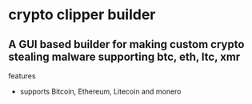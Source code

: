 # crypto clipper builder

## A GUI based builder for making custom crypto stealing malware supporting btc, eth, ltc, xmr

features
- supports Bitcoin, Ethereum, Litecoin and monero

